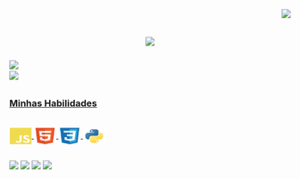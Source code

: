 <img align="right" src="https://visitor-badge.laobi.icu/badge?page_id=denisvidal06" />

<h1 align="center">
    <img src="https://readme-typing-svg.herokuapp.com/?font=Righteous&size=35&center=true&vCenter=true&width=500&height=70&duration=4000&lines=Olá+Pessoal!+👋🏽;+Meu+nome+é+Denis+Vidal!;" />
</h1>



 <div>
   <a href="https://github.com/denisvidal06">
   <img height="180em" src="https://github-readme-stats.vercel.app/api?username=denisvidal06&show_icons=true&theme=dark&include_all_commits=true&count_private=true"/>


<br>
       
   <img height="180em" src="https://github-readme-stats.vercel.app/api/top-langs/?username=denisvidal06&layout=compact&langs_count=6&theme=dark"/>
</div>

##
<h3>Minhas Habilidades</h3>

<div style="display: inline_block"><br>
  <img align="center" alt="Js" height="30" width="40" src="https://raw.githubusercontent.com/devicons/devicon/master/icons/javascript/javascript-plain.svg">
  <img align="center" alt="HTML" height="30" width="40" src="https://raw.githubusercontent.com/devicons/devicon/master/icons/html5/html5-original.svg">
  <img align="center" alt="CSS" height="30" width="40" src="https://raw.githubusercontent.com/devicons/devicon/master/icons/css3/css3-original.svg">
  <img align="center" alt="Python" height="30" width="40" src="https://raw.githubusercontent.com/devicons/devicon/master/icons/python/python-original.svg">
</div>

  ##

  <div> 
  <a href="https://www.instagram.com/denisvidal_" target="_blank"><img src="https://img.shields.io/badge/-Instagram-%23E4405F?style=for-the-badge&logo=instagram&logoColor=white" target="_blank"></a>
 <a href="https://discord.com/channels/@me" target="_blank"><img src="https://img.shields.io/badge/Discord-7289DA?style=for-the-badge&logo=discord&logoColor=white" target="_blank"></a> 
  <a href = "mailto:crfdenis0606@hotmail.com"><img src="https://img.shields.io/badge/Microsoft_Hotmail-0078D4?style=for-the-badge&logo=microsoft-outlook&logoColor=white" target="_blank"></a>
  <a href="https://www.linkedin.com/in/denis-vidal-6a8311230" target="_blank"><img src="https://img.shields.io/badge/-LinkedIn-%230077B5?style=for-the-badge&logo=linkedin&logoColor=white" target="_blank"></a> 
  
</div>
